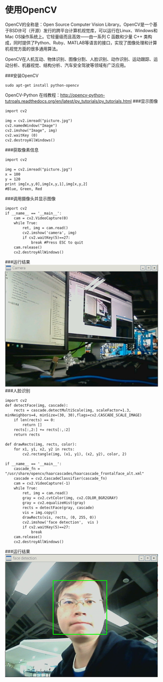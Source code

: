 # 使用OpenCV
OpenCV的全称是：Open Source Computer Vision Library。OpenCV是一个基于BSD许可（开源）发行的跨平台计算机视觉库，可以运行在Linux、Windows和Mac OS操作系统上。它轻量级而且高效——由一系列 C 函数和少量 C++ 类构成，同时提供了Python、Ruby、MATLAB等语言的接口，实现了图像处理和计算机视觉方面的很多通用算法。

OpenCV在人机互动、物体识别、图像分割、人脸识别、动作识别、运动跟踪、运动分析、机器视觉、结构分析、汽车安全驾驶等领域有广泛应用。

###安装OpenCV
```
sudo apt-get install python-opencv
```
OpenCV-Python 在线教程：http://opencv-python-tutroals.readthedocs.org/en/latest/py_tutorials/py_tutorials.html
###显示图像
```
import cv2   

img = cv2.imread("picture.jpg")   
cv2.namedWindow("Image")   
cv2.imshow("Image", img)   
cv2.waitKey (0)  
cv2.destroyAllWindows()  
```
###获取像素信息
```
import cv2   

img = cv2.imread("picture.jpg")   
x = 100
y = 120
print img[x,y,0],img[x,y,1],img[x,y,2]
#Blue, Green, Red 
```
###调用摄像头并显示图像
```
import cv2
if __name__ == '__main__':
    cam = cv2.VideoCapture(0)
    while True:
        ret, img = cam.read()
        cv2.imshow('camera', img)
        if cv2.waitKey(5)==27:
            break #Press ESC to quit
    cam.release()
    cv2.destroyAllWindows()
```
###运行结果
![display](camera_display.jpg)
###人脸识别
```
import cv2
def detectFace(img, cascade):
    rects = cascade.detectMultiScale(img, scaleFactor=1.3, minNeighbors=4, minSize=(30, 30),flags=cv2.CASCADE_SCALE_IMAGE)
    if len(rects) == 0:
        return []
    rects[:,2:] += rects[:,:2]
    return rects

def drawRects(img, rects, color):
    for x1, y1, x2, y2 in rects:
        cv2.rectangle(img, (x1, y1), (x2, y2), color, 2)

if __name__ == '__main__':
    cascade_fn = "/usr/share/opencv/haarcascades/haarcascade_frontalface_alt.xml"
    cascade = cv2.CascadeClassifier(cascade_fn)
    cam = cv2.VideoCapture(-1)
    while True:
        ret, img = cam.read()
        gray = cv2.cvtColor(img, cv2.COLOR_BGR2GRAY)
        gray = cv2.equalizeHist(gray)
        rects = detectFace(gray, cascade)
        vis = img.copy()
        drawRects(vis, rects, (0, 255, 0))
        cv2.imshow('face detection',  vis )
        if cv2.waitKey(5)==27:
            break
    cam.release()
    cv2.destroyAllWindows()
```
###运行结果
![face](camera_face.jpg)

